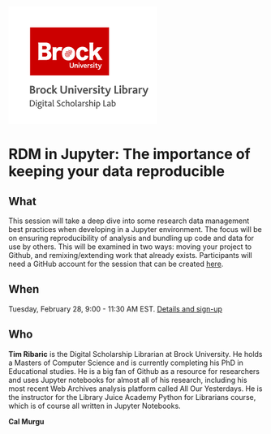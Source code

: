 ![dsl logo](dsl_logo.png)

# RDM in Jupyter: The importance of keeping your data reproducible

## What

This session will take a deep dive into some research data management best practices when developing in a Jupyter environment. The focus will be on ensuring reproducibility of analysis and bundling up code and data for use by others. This will be examined in two ways: moving your project to Github, and remixing/extending work that already exists. Participants will need a GitHub account for the session that can be created [here](https://github.com/join).

## When 

Tuesday, February 28, 9:00 - 11:30 AM EST. [Details and sign-up]()


## Who

**Tim Ribaric** is the Digital Scholarship Librarian at Brock University. He holds a Masters of Computer Science and is currently completing his PhD in Educational studies. He is a big fan of Github as a resource for researchers and uses Jupyter notebooks for almost all of his research, including his most recent Web Archives analysis platform called All Our Yesterdays. He is the instructor for the Library Juice Academy Python for Librarians course, which is of course all written in Jupyter Notebooks.

**Cal Murgu**
